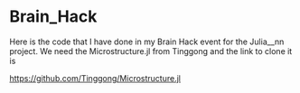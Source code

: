 # Brain_Hack
Here is the code that I have done in my Brain Hack event for the Julia__nn project. We need the Microstructure.jl from Tinggong and the link to clone it is 

https://github.com/Tinggong/Microstructure.jl
